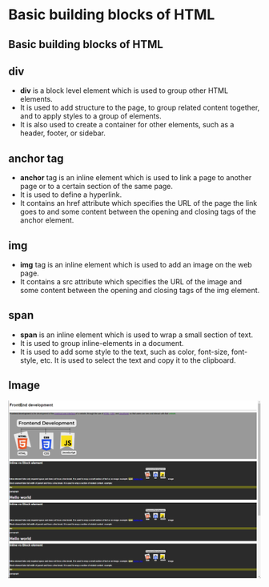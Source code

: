 # Basic building blocks of HTML

## Basic building blocks of HTML

## div

- __div__ is a block level element which is used to group other HTML elements. 
- It is used to add structure to the page, to group related content together, and to apply styles to a group of elements. 
- It is also used to create a container for other elements, such as a header, footer, or sidebar.

## anchor tag

- __anchor__ tag is an inline element which is used to link a page to another page or to a certain section of the same page. 
- It is used to define a hyperlink. 
- It contains an href attribute which specifies the URL of the page the link goes to and some content between the opening and closing tags of the anchor element.

## img

- __img__ tag is an inline element which is used to add an image on the web page. 
- It contains a src attribute which specifies the URL of the image and some content between the opening and closing tags of the img element.

## span

- __span__ is an inline element which is used to wrap a small section of text. 
- It is used to group inline-elements in a document. 
- It is used to add some style to the text, such as color, font-size, font-style, etc. It is used to select the text and copy it to the clipboard.

## Image
![front-end](./images/image.png)